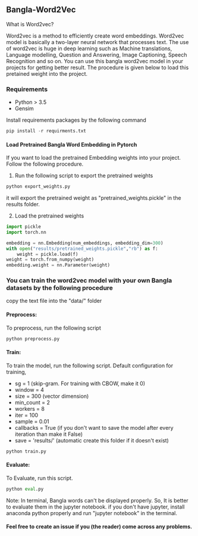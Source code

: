 ## Bangla-Word2Vec

What is Word2vec?

Word2vec is a method to efficiently create word embeddings. Word2vec model is basically a two-layer neural network that processes text. The use of word2vec is huge in deep learning such as Machine translations, Language modelling, Question and Answering, Image Captioning, Speech Recognition and so on. You can use this bangla word2vec model in your projects for getting better result. The procedure is given below to load this pretained weight into the project.


### Requirements
- Python > 3.5
- Gensim

Install requirements packages by the following command
```python
pip install -r requirments.txt
```


#### Load Pretrained Bangla Word Embedding in Pytorch
If you want to load the pretrained Embedding weights into your project. Follow the following procedure.

1. Run the following script to export the pretrained weights

```python
python export_weights.py
```
it will export the pretrained weight as "pretrained_weights.pickle" in the results folder.

2. Load the pretrained weights

```python
import pickle
import torch.nn 

embedding = nn.Embedding(num_embeddings, embedding_dim=300)
with open("results/pretrained_weights.pickle","rb") as f:
    weight = pickle.load(f)
weight = torch.from_numpy(weight)
embedding.weight = nn.Parameter(weight)

```



### You can train the word2vec model with your own Bangla datasets by the following procedure
copy the text file into the "data/" folder

#### Preprocess:
To preprocess, run the following script
```python
python preprocess.py
```


#### Train:
To train the model, run the following script.
Default configuration for training,
- sg = 1 (skip-gram. For training with CBOW, make it 0)
- window = 4
- size = 300 (vector dimension)
- min_count = 2
- workers = 8
- iter    = 100
- sample  = 0.01
- callbacks = True (if you don't want to save the model after every iteration than make it False) 
- save = 'results/' (automatic create this folder if it doesn't exist)

```python
python train.py
```
#### Evaluate:
To Evaluate, run this script.
```python
python eval.py
```
Note: In terminal, Bangla words can't be displayed properly. So, It is better to evaluate them in the jupyter notebook. if you don't have jupyter, install anaconda python properly and run "jupyter notebook" in the terminal.



#### Feel free to create an issue if you (the reader) come across any problems. 





